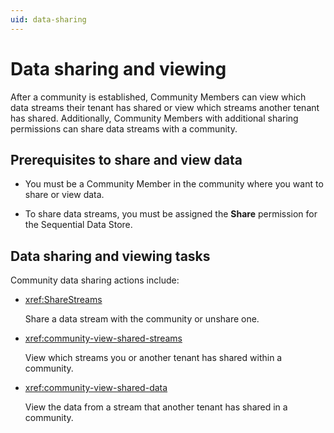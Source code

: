 ```yaml
---
uid: data-sharing
---
```


# Data sharing and viewing

After a community is established, Community Members can view which data streams their tenant has shared or view which streams another tenant has shared.  Additionally, Community Members with additional sharing permissions can share data streams with a community. 

## Prerequisites to share and view data

- You must be a Community Member in the community where you want to share or view data. 

- To share data streams, you must be assigned the **Share** permission for the Sequential Data Store.

## Data sharing and viewing tasks

Community data sharing actions include:

- <xref:ShareStreams>

	Share a data stream with the community or unshare one.

- <xref:community-view-shared-streams>

	View which streams you or another tenant has shared within a community.

- <xref:community-view-shared-data>

	View the data from a stream that another tenant has shared in a community.
